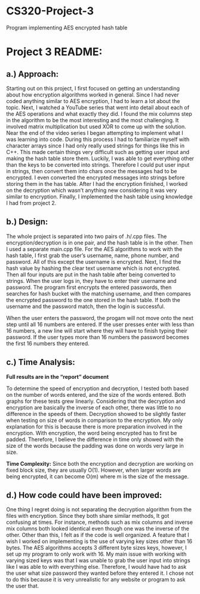 # CS320-Project-3
Program implementing AES encrypted hash table

# Project 3 README:

## a.) Approach:

Starting out on this project, I first focused on getting an understanding about how encryption algorithms worked in general. Since I had never coded anything similar to AES encryption, I had to learn a lot about the topic. Next, I watched a YouTube series that went into detail about each of the AES operations and what exactly they did. I found the mix columns step in the algorithm to be the most interesting and the most challenging. It involved matrix multiplication but used XOR to come up with the solution.  Near the end of the video series I began attempting to implement what I was learning into code. During this process I had to familiarize myself with character arrays since I had only really used strings for things like this in C++. This made certain things very difficult such as getting user input and making the hash table store them. Luckily, I was able to get everything other than the keys to be converted into strings. Therefore I could put user input in strings, then convert them into chars once the messages had to be encrypted. I even converted the encrypted messages into strings before storing them in the has table. After I had the encryption finished, I worked on the decryption which wasn’t anything new considering it was very similar to encryption. Finally, I implemented the hash table using knowledge I had from project 2.


## b.) Design:

The whole project is separated into two pairs of .h/.cpp files. The encryption/decryption is in one pair, and the hash table is in the other. Then I used a separate main.cpp file. For the AES algorithms to work with the hash table, I first grab the user’s username, name, phone number, and password. All of this except the username is encrypted. Next, I find the hash value by hashing the clear text username which is not encrypted. Then all four inputs are put in the hash table after being converted to strings. When the user logs in, they have to enter their username and password. The program first encrypts the entered passwords, then searches for hash bucket with the matching username, and then compares the encrypted password to the one stored in the hash table. If both the username and the password match, then the login is successful.

When the user enters the password, the progam will not move onto the next step until all 16 numbers are entered. If the user presses enter with less than 16 numbers, a new line will start where they will have to finish typing their password. If the user types more than 16 numbers the password becomes the first 16 numbers they entered.


## c.) Time Analysis:

**Full results are in the “report” document**

To determine the speed of encryption and decryption, I tested both based on the number of words entered, and the size of the words entered. Both graphs for these tests grew linearly. Considering that the decryption and encryption are basically the inverse of each other, there was little to no difference in the speeds of them. Decryption showed to be slightly faster when testing on size of words in comparison to the encryption. My only explanation for this is because there is more preparation involved in the encryption. With encryption, the word being encrypted has to first be padded. Therefore, I believe the difference in time only showed with the size of the words because the padding was done on words very large in size. 

**Time Complexity:** Since both the encryption and decryption are working on fixed block size, they are usually O(1). However, when larger words are being encrypted, it can become O(m) where m is the size of the message.


## d.) How code could have been improved:

One thing I regret doing is not separating the decryption algorithm from the files with encryption. Since they both share similar methods, It got confusing at times. For instance, methods such as mix columns and inverse mix columns both looked identical even though one was the inverse of the other. Other than this, I felt as if the code is well organized. A feature that I wish I worked on implementing is the use of varying key sizes other than 16 bytes. The AES algorithms accepts 3 different byte sizes keys, however, I set up my program to only work with 16. My main issue with working with varying sized keys was that I was unable to grab the user input into strings like I was able to with everything else. Therefore, I would have had to ask the user what size password they wanted before they entered it. I chose not to do this because it is very unrealistic for any website or program to ask the user that.



